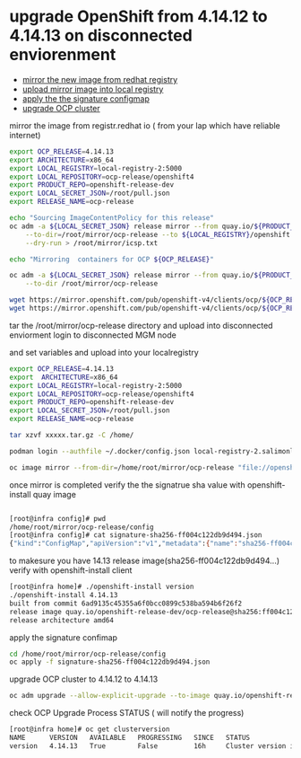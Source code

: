 # upgrade OpenShift from  4.14.12 to 4.14.13 on disconnected enviorenment 

-  [mirror the new image from redhat registry](#)
  - [upload mirror image into local registry ](#architecture-diagram)
  - [apply the the signature configmap](#download-software)
  - [upgrade OCP cluster](#configure-local-registry)

mirror the image  from registr.redhat io ( from your lap which have reliable internet)

```bash
export OCP_RELEASE=4.14.13
export ARCHITECTURE=x86_64
export LOCAL_REGISTRY=local-registry-2:5000
export LOCAL_REPOSITORY=ocp-release/openshift4
export PRODUCT_REPO=openshift-release-dev
export LOCAL_SECRET_JSON=/root/pull.json
export RELEASE_NAME=ocp-release

echo "Sourcing ImageContentPolicy for this release"
oc adm -a ${LOCAL_SECRET_JSON} release mirror --from quay.io/${PRODUCT_REPO}/${RELEASE_NAME}:${OCP_RELEASE}-${ARCHITECTURE} \
	--to-dir=/root/mirror/ocp-release --to ${LOCAL_REGISTRY}/openshift --to-release-image=${LOCAL_REGISTRY}/openshift/release-image \
	--dry-run > /root/mirror/icsp.txt

echo "Mirroring  containers for OCP ${OCP_RELEASE}"

oc adm -a ${LOCAL_SECRET_JSON} release mirror --from quay.io/${PRODUCT_REPO}/${RELEASE_NAME}:${OCP_RELEASE}-${ARCHITECTURE} \
	--to-dir /root/mirror/ocp-release

wget https://mirror.openshift.com/pub/openshift-v4/clients/ocp/${OCP_RELEASE}/openshift-install-linux-${OCP_RELEASE}.tar.gz
wget https://mirror.openshift.com/pub/openshift-v4/clients/ocp/${OCP_RELEASE}/openshift-client-linux.tar.gz
```
tar the /root/mirror/ocp-release  directory and upload into disconnected enviorment 
login to disconnected MGM node

and set variables and upload into your localregistry

```bash
export OCP_RELEASE=4.14.13
export  ARCHITECTURE=x86_64
export LOCAL_REGISTRY=local-registry-2:5000
export LOCAL_REPOSITORY=ocp-release/openshift4
export PRODUCT_REPO=openshift-release-dev
export LOCAL_SECRET_JSON=/root/pull.json
export RELEASE_NAME=ocp-release

tar xzvf xxxxx.tar.gz -C /home/

podman login --authfile ~/.docker/config.json local-registry-2.salimonline.local:5000

oc image mirror --from-dir=/home/root/mirror/ocp-release "file://openshift/release:4.14.13*" local-registry-2.salimonline.local:5000/ocp-release/openshift4 --keep-manifest-list=true

```

once mirror is completed verify the the signatrue sha value with openshift-install quay image 

```bash

[root@infra config]# pwd
/home/root/mirror/ocp-release/config
[root@infra config]# cat signature-sha256-ff004c122db9d494.json 
{"kind":"ConfigMap","apiVersion":"v1","metadata":{"name":"sha256-ff004c122db9d494abedc1630ef5e2e535cc4529b3450ff58aaacf6b6cbba30c","namespace":"openshift-config-managed","creationTimestamp":null,"labels":{"release.openshift.io/verification-signatures":""}},"binaryData":{"sha256-ff004c122db9d494abedc1630ef5e2e535cc4529b3450ff58aaacf6b6cbba30 .........

```
to makesure you have 14.13 release image(sha256-ff004c122db9d494...)  verify with openshift-install client 

```bash
[root@infra home]# ./openshift-install version
./openshift-install 4.14.13
built from commit 6ad9135c45355a6f0bcc0899c538ba594b6f26f2
release image quay.io/openshift-release-dev/ocp-release@sha256:ff004c122db9d494abedc1630ef5e2e535cc4529b3450ff58aaacf6b6cbba30c
release architecture amd64
```
apply the signature confimap

```bash
cd /home/root/mirror/ocp-release/config
oc apply -f signature-sha256-ff004c122db9d494.json
```

upgrade OCP cluster to 4.14.12 to 4.14.13

```bash
oc adm upgrade --allow-explicit-upgrade --to-image quay.io/openshift-release-dev/ocp-release@sha256:ff004c122db9d494abedc1630ef5e2e535cc4529b3450ff58aaacf6b6cbba30c
```
check OCP Upgrade Process STATUS ( will notify the progress)
```bash 
[root@infra home]# oc get clusterversion
NAME      VERSION   AVAILABLE   PROGRESSING   SINCE   STATUS
version   4.14.13   True        False         16h     Cluster version is 4.14.13
```

